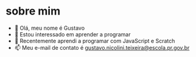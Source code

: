 # sobre mim

- 👋 Olá, meu nome é Gustavo
- 👀 Estou interessado em aprender a programar
- 🌱 Recentemente aprendi a programar com JavaScript e Scratch
- 📫 Meu e-mail de contato é gustavo.nicolini.teixeira@escola.pr.gov.br

<!---
vulgoloirinhodotchan/vulgoloirinhodotchan is a ✨ special ✨ repository because its `README.md` (this file) appears on your GitHub profile.
You can click the Preview link to take a look at your changes.
--->
